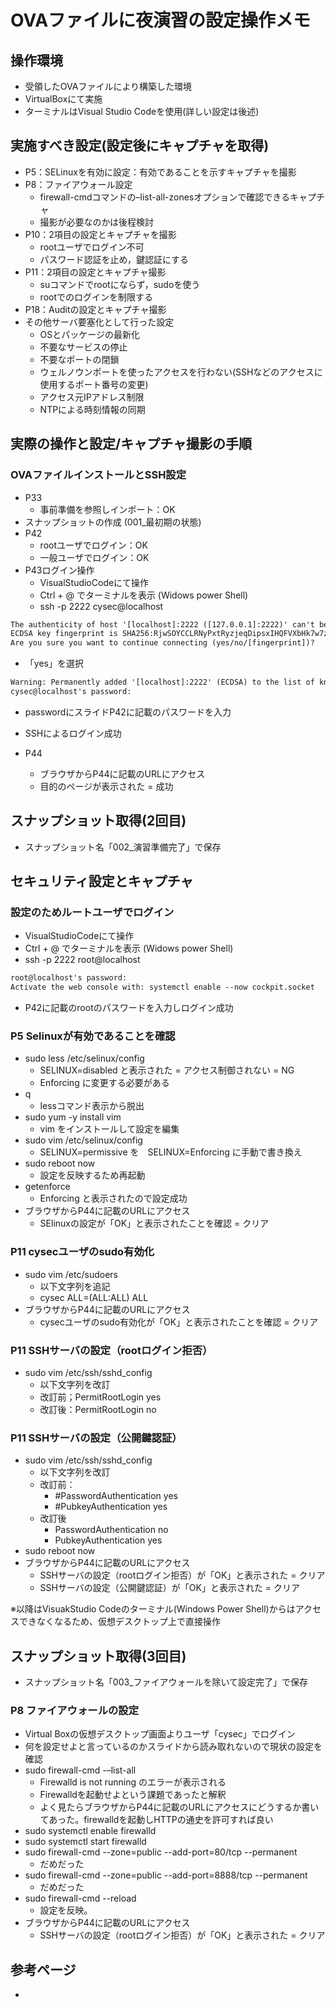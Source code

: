 # OVAファイルに夜演習の設定操作メモ
## 操作環境
- 受領したOVAファイルにより構築した環境
- VirtualBoxにて実施
- ターミナルはVisual Studio Codeを使用(詳しい設定は後述)

## 実施すべき設定(設定後にキャプチャを取得)
- P5：SELinuxを有効に設定：有効であることを示すキャプチャを撮影
- P8：ファイアウォール設定
    - firewall-cmdコマンドの–list-all-zonesオプションで確認できるキャプチャ
    - 撮影が必要なのかは後程検討
- P10：2項目の設定とキャプチャを撮影
    - rootユーザでログイン不可
    - パスワード認証を⽌め，鍵認証にする
- P11：2項目の設定とキャプチャ撮影
    - suコマンドでrootにならず，sudoを使う
    - rootでのログインを制限する
- P18：Auditの設定とキャプチャ撮影
- その他サーバ要塞化として行った設定
    - OSとパッケージの最新化
    - 不要なサービスの停止
    - 不要なポートの閉鎖
    - ウェルノウンポートを使ったアクセスを行わない(SSHなどのアクセスに使用するポート番号の変更)
    - アクセス元IPアドレス制限
    - NTPによる時刻情報の同期

## 実際の操作と設定/キャプチャ撮影の手順
### OVAファイルインストールとSSH設定
- P33
    - 事前準備を参照しインポート：OK
- スナップショットの作成 (001_最初期の状態)
- P42
    - rootユーザでログイン：OK
    - 一般ユーザでログイン：OK
- P43ログイン操作
    - VisualStudioCodeにて操作
    - Ctrl + @ でターミナルを表示 (Widows power Shell)
    - ssh -p 2222 cysec@localhost

```txt
The authenticity of host '[localhost]:2222 ([127.0.0.1]:2222)' can't be established.
ECDSA key fingerprint is SHA256:RjwSOYCCLRNyPxtRyzjeqDipsxIHQFVXbHk7w7zRs7I.        
Are you sure you want to continue connecting (yes/no/[fingerprint])? 
```
- 「yes」を選択

```txt
Warning: Permanently added '[localhost]:2222' (ECDSA) to the list of known hosts.
cysec@localhost's password: 
```
- passwordにスライドP42に記載のパスワードを入力
- SSHによるログイン成功

- P44
    - ブラウザからP44に記載のURLにアクセス
    - 目的のページが表示された = 成功

## スナップショット取得(2回目)
- スナップショット名「002_演習準備完了」で保存


## セキュリティ設定とキャプチャ
### 設定のためルートユーザでログイン
- VisualStudioCodeにて操作
- Ctrl + @ でターミナルを表示 (Widows power Shell)
- ssh -p 2222 root@localhost

```txt
root@localhost's password: 
Activate the web console with: systemctl enable --now cockpit.socket
```

- P42に記載のrootのパスワードを入力しログイン成功


### P5 Selinuxが有効であることを確認
- sudo less /etc/selinux/config
    - SELINUX=disabled と表示された = アクセス制御されない = NG
    - Enforcing に変更する必要がある
- q
    - lessコマンド表示から脱出
- sudo yum -y install vim
    - vim をインストールして設定を編集
- sudo vim /etc/selinux/config
    - SELINUX=permissive を　SELINUX=Enforcing に手動で書き換え
- sudo reboot now
    - 設定を反映するため再起動
- getenforce
    - Enforcing と表示されたので設定成功
- ブラウザからP44に記載のURLにアクセス
    - SElinuxの設定が「OK」と表示されたことを確認 = クリア

### P11 cysecユーザのsudo有効化
- sudo vim /etc/sudoers
    - 以下文字列を追記
    - cysec ALL=(ALL:ALL) ALL
- ブラウザからP44に記載のURLにアクセス
    - cysecユーザのsudo有効化が「OK」と表示されたことを確認 = クリア

### P11 SSHサーバの設定（rootログイン拒否）
- sudo vim /etc/ssh/sshd_config
    - 以下文字列を改訂
    - 改訂前；PermitRootLogin yes
    - 改訂後：PermitRootLogin no

### P11 SSHサーバの設定（公開鍵認証）
- sudo vim /etc/ssh/sshd_config
    - 以下文字列を改訂
    - 改訂前：
        - #PasswordAuthentication yes
        - #PubkeyAuthentication yes
    - 改訂後
        - PasswordAuthentication no
        - PubkeyAuthentication yes
- sudo reboot now
- ブラウザからP44に記載のURLにアクセス
    - SSHサーバの設定（rootログイン拒否）が「OK」と表示された = クリア
    - SSHサーバの設定（公開鍵認証）が「OK」と表示された = クリア

※以降はVisuakStudio Codeのターミナル(Windows Power Shell)からはアクセスできなくなるため、仮想デスクトップ上で直接操作

## スナップショット取得(3回目)
- スナップショット名「003_ファイアウォールを除いて設定完了」で保存

### P8 ファイアウォールの設定
- Virtual Boxの仮想デスクトップ画面よりユーザ「cysec」でログイン
- 何を設定せよと言っているのかスライドから読み取れないので現状の設定を確認
- sudo firewall-cmd -–list-all
    - Firewalld is not running のエラーが表示される
    - Firewalldを起動せよという課題であったと解釈
    - よく見たらブラウザからP44に記載のURLにアクセスにどうするか書いてあった。firewalldを起動しHTTPの通史を許可すれば良い
- sudo systemctl enable firewalld
- sudo systemctl start firewalld
- sudo firewall-cmd --zone=public --add-port=80/tcp --permanent
    - だめだった
- sudo firewall-cmd --zone=public --add-port=8888/tcp --permanent
    - だめだった
- sudo firewall-cmd --reload
    - 設定を反映。
- ブラウザからP44に記載のURLにアクセス
    - SSHサーバの設定（rootログイン拒否）が「OK」と表示された = クリア

## 参考ページ
- 

